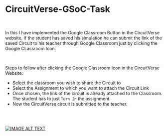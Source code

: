 # CircuitVerse-GSoC-Task
<br>

In this I have implemented the Google Classroom Button in the CircuitVerse website. If the student has saved his simulation he can submit the link of the saved Circuit to his teacher through Google Classroom just by clicking the Google CLassroom Icon.

<br>

Steps to follow after clicking the Google Classroom Icon in the CircuitVerse Website:
* Select the classroom you wish to share the Circuit to
* Select the Assignment to which you want to attach the Circuit Link
* Once chosen, the link of the circuit is already attached to the Classroom. The student has to just `Turn In` the assignment.
* Now the CircuitVerse circuit is submitted to the teacher.


<br>
<br>

[![IMAGE ALT TEXT](http://img.youtube.com/vi/7svs_j8MPA0/0.jpg)](http://www.youtube.com/watch?v=7svs_j8MPA0 "Submitting CircuitVerse Circuit on Google Classroom | GSoC 2021 Task | LMS Integration of CV
")
